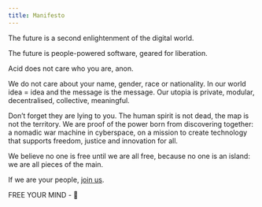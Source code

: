 ```yaml
---
title: Manifesto
---
```


The future is a second enlightenment of the digital world.

The future is people-powered software, geared for liberation.

Acid does not care who you are, anon.

We do not care about your name, gender, race or nationality. In our world idea = idea and the message is the message. Our utopia is private, modular, decentralised, collective, meaningful.

Don’t forget they are lying to you. The human spirit is not dead, the map is not the territory. We are proof of the power born from discovering together: a nomadic war machine in cyberspace, on a mission to create technology that supports freedom, justice and innovation for all.

We believe no one is free until we are all free, because no one is an island: we are all pieces of the main.

If we are your people, [join us](/join-us).

FREE YOUR MIND - 🙂
